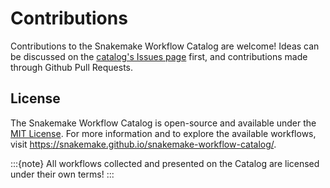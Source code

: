 
# Contributions

Contributions to the Snakemake Workflow Catalog are welcome!
Ideas can be discussed on the [catalog's Issues page](https://github.com/snakemake/snakemake-workflow-catalog/issues) first, and contributions made through Github Pull Requests.

## License

The Snakemake Workflow Catalog is open-source and available under the [MIT License](https://choosealicense.com/licenses/mit/).
For more information and to explore the available workflows, visit https://snakemake.github.io/snakemake-workflow-catalog/.

:::{note}
All workflows collected and presented on the Catalog are licensed under their own terms!
:::
